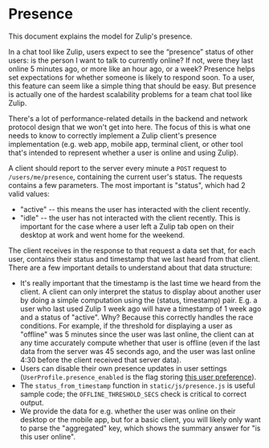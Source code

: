 # Presence

This document explains the model for Zulip's presence.

In a chat tool like Zulip, users expect to see the “presence” status
of other users: is the person I want to talk to currently online? If
not, were they last online 5 minutes ago, or more like an hour ago, or
a week? Presence helps set expectations for whether someone is likely
to respond soon. To a user, this feature can seem like a simple thing
that should be easy. But presence is actually one of the hardest
scalability problems for a team chat tool like Zulip.

There's a lot of performance-related details in the backend and
network protocol design that we won't get into here. The focus of
this is what one needs to know to correctly implement a Zulip client's
presence implementation (e.g. web app, mobile app, terminal client, or
other tool that's intended to represent whether a user is online and
using Zulip).

A client should report to the server every minute a `POST` request to
`/users/me/presence`, containing the current user's status. The
requests contains a few parameters. The most important is "status",
which had 2 valid values:

- "active" -- this means the user has interacted with the client
  recently.
- "idle" -- the user has not interacted with the client recently.
  This is important for the case where a user left a Zulip tab open on
  their desktop at work and went home for the weekend.

The client receives in the response to that request a data set that,
for each user, contains their status and timestamp that we last heard
from that client. There are a few important details to understand
about that data structure:

- It's really important that the timestamp is the last time we heard
  from the client. A client can only interpret the status to display
  about another user by doing a simple computation using the (status,
  timestamp) pair. E.g. a user who last used Zulip 1 week ago will
  have a timestamp of 1 week ago and a status of "active". Why?
  Because this correctly handles the race conditions. For example, if
  the threshold for displaying a user as "offline" was 5 minutes
  since the user was last online, the client can at any time
  accurately compute whether that user is offline (even if the last
  data from the server was 45 seconds ago, and the user was last
  online 4:30 before the client received that server data).
- Users can disable their own presence updates in user settings
  (`UserProfile.presence_enabled` is the flag storing [this user
  preference](https://zulip.com/help/status-and-availability#disable-updating-availability)).
- The `status_from_timestamp` function in `static/js/presence.js` is
  useful sample code; the `OFFLINE_THRESHOLD_SECS` check is critical
  to correct output.
- We provide the data for e.g. whether the user was online on their
  desktop or the mobile app, but for a basic client, you will likely
  only want to parse the "aggregated" key, which shows the summary
  answer for "is this user online".
